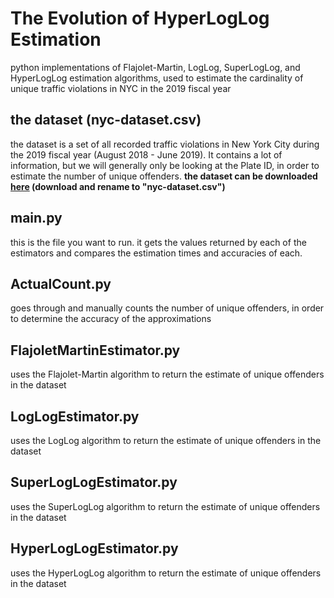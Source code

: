 # The Evolution of HyperLogLog Estimation
 python implementations of Flajolet-Martin, LogLog, SuperLogLog, and HyperLogLog estimation algorithms, used to estimate the cardinality of unique traffic violations in NYC in the 2019 fiscal year

## the dataset (nyc-dataset.csv)
 the dataset is a set of all recorded traffic violations in New York City during the 2019 fiscal year (August 2018 - June 2019). It contains a lot of information, but we will generally only be looking at the Plate ID, in order to estimate the number of unique offenders. **the dataset can be downloaded [here](https://data.cityofnewyork.us/api/views/faiq-9dfq/rows.csv?accessType=DOWNLOAD) (download and rename to "nyc-dataset.csv")**

## main.py
 this is the file you want to run. it gets the values returned by each of the estimators and compares the estimation times and accuracies of each. 

## ActualCount.py
 goes through and manually counts the number of unique offenders, in order to determine the accuracy of the approximations

## FlajoletMartinEstimator.py
 uses the Flajolet-Martin algorithm to return the estimate of unique offenders in the dataset

## LogLogEstimator.py
 uses the LogLog algorithm to return the estimate of unique offenders in the dataset

## SuperLogLogEstimator.py
 uses the SuperLogLog algorithm to return the estimate of unique offenders in the dataset

## HyperLogLogEstimator.py
 uses the HyperLogLog algorithm to return the estimate of unique offenders in the dataset